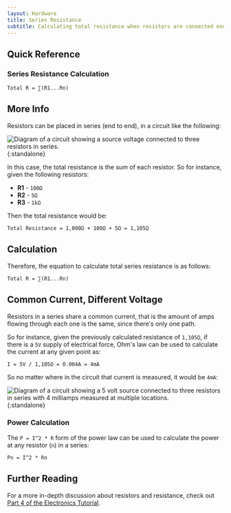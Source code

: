 ```yaml
---
layout: Hardware
title: Series Resistance
subtitle: Calculating total resistance when resistors are connected end-to-end.
---
```


## Quick Reference

### Series Resistance Calculation

```
Total R = ∑(R1...Rn)
```

## More Info

Resistors can be placed in series (end to end), in a circuit like the following:

![Diagram of a circuit showing a source voltage connected to three resistors in series.](/Hardware/Tutorials/Electronics/Part4/Resistors_in_Series.svg){:standalone}

In this case, the total resistance is the _sum_ of each resistor. So for instance, given the following resistors:

 * **R1** - `100Ω`
 * **R2** - `5Ω`
 * **R3** - `1kΩ`

Then the total resistance would be:

```
Total Resistance = 1,000Ω + 100Ω + 5Ω = 1,105Ω
```

## Calculation

Therefore, the equation to calculate total series resistance is as follows:

```
Total R = ∑(R1...Rn)
```

## Common Current, Different Voltage

Resistors in a series share a common current, that is the amount of amps flowing through each one is the same, since there's only one path.

So for instance, given the previously calculated resistance of `1,105Ω`, if there is a `5V` supply of electrical force, Ohm's law can be used to calculate the current at any given point as:

```
I = 5V / 1,105Ω = 0.004A = 4mA
```

So no matter where in the circuit that current is measured, it would be `4mA`:

![Diagram of a circuit showing a 5 volt source connected to three resistors in series with 4 milliamps measured at multiple locations.](/Hardware/Tutorials/Electronics/Part4/Support_Files/Common_Current_w_Values.svg){:standalone}

### Power Calculation

The `P = I^2 * R` form of the power law can be used to calculate the power at any resistor (`n`) in a series:

```
Pn = I^2 * Rn
```

## Further Reading

For a more in-depth discussion about resistors and resistance, check out [Part 4 of the Electronics Tutorial](/Hardware/Tutorials/Electronics/Part4/Resistance/).

